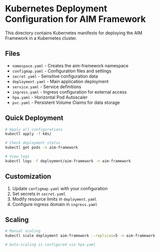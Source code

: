 # Kubernetes Deployment Configuration for AIM Framework

This directory contains Kubernetes manifests for deploying the AIM Framework in a Kubernetes cluster.

## Files

- `namespace.yaml` - Creates the aim-framework namespace
- `configmap.yaml` - Configuration files and settings
- `secret.yaml` - Sensitive configuration data
- `deployment.yaml` - Main application deployment
- `service.yaml` - Service definitions
- `ingress.yaml` - Ingress configuration for external access
- `hpa.yaml` - Horizontal Pod Autoscaler
- `pvc.yaml` - Persistent Volume Claims for data storage

## Quick Deployment

```bash
# Apply all configurations
kubectl apply -f k8s/

# Check deployment status
kubectl get pods -n aim-framework

# View logs
kubectl logs -f deployment/aim-framework -n aim-framework
```

## Customization

1. Update `configmap.yaml` with your configuration
2. Set secrets in `secret.yaml`
3. Modify resource limits in `deployment.yaml`
4. Configure ingress domain in `ingress.yaml`

## Scaling

```bash
# Manual scaling
kubectl scale deployment aim-framework --replicas=5 -n aim-framework

# Auto-scaling is configured via hpa.yaml
```